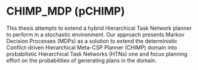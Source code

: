 # CHIMP_MDP (pCHIMP)
This thesis attempts to extend a hybrid Hierarchical Task Network planner
to perform in a stochastic environment. Our approach presents
Markov Decision Processes (MDPs) as a solution to extend the deterministic
Conflict-driven Hierarchical Meta-CSP Planner (CHIMP) domain
into probabilistic Hierarchical Task Networks (HTNs) one and focus
planning effort on the probabilities of generating plans in the domain.
